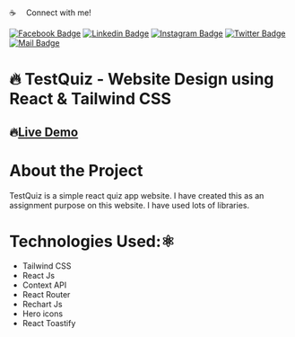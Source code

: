 :coffee: &emsp;Connect with me!

[![Facebook Badge](https://img.shields.io/badge/Facebook-1877F2?style=for-the-badge&logo=facebook&logoColor=white)](https://facebook.com/abnaeembsc) [![Linkedin Badge](https://img.shields.io/badge/LinkedIn-0077B5?style=for-the-badge&logo=linkedin&logoColor=white)](https://www.linkedin.com/in/developernaeem/) [![Instagram Badge](https://img.shields.io/badge/Instagram-E4405F?style=for-the-badge&logo=instagram&logoColor=white)](https://instagram.com/nwebpro) [![Twitter Badge](https://img.shields.io/badge/Twitter-1DA1F2?style=for-the-badge&logo=twitter&logoColor=white)](https://twitter.com/developernaeem) [![Mail Badge](https://img.shields.io/badge/Gmail-D14836?style=for-the-badge&logo=gmail&logoColor=white)](mailto:abnaeem.bsc@gmail.com)

# 🔥 TestQuiz - Website Design using React & Tailwind CSS

## 🔥[Live Demo](https://testquiz-nwebpro.netlify.app/)

# About the Project
TestQuiz is a simple react quiz app website. I have created this as an assignment purpose on this website. I have used lots of libraries.

# Technologies Used:⚛️
- Tailwind CSS
- React Js
- Context API
- React Router
- Rechart Js
- Hero icons
- React Toastify
